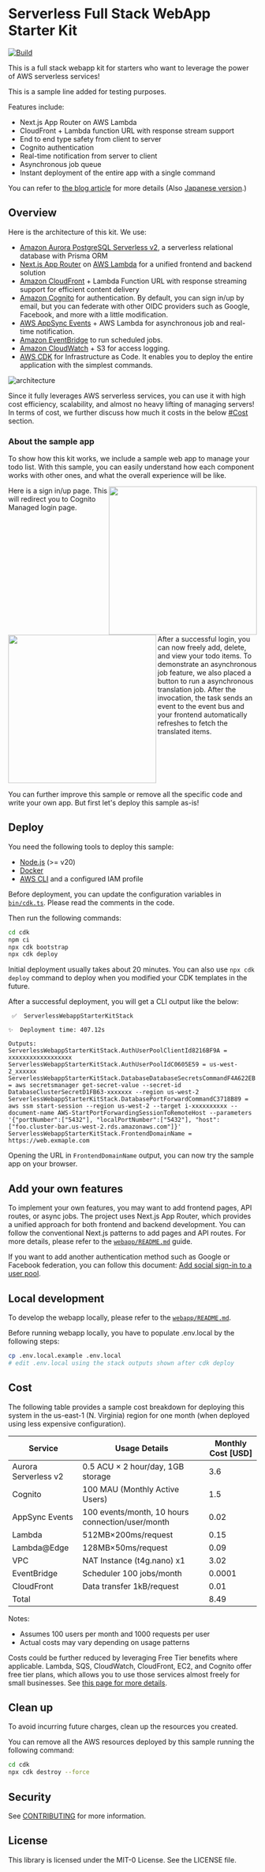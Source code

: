 # Serverless Full Stack WebApp Starter Kit
[![Build](https://github.com/aws-samples/serverless-full-stack-webapp-starter-kit/actions/workflows/build.yml/badge.svg)](https://github.com/aws-samples/serverless-full-stack-webapp-starter-kit/actions/workflows/build.yml)

This is a full stack webapp kit for starters who want to leverage the power of AWS serverless services!

This is a sample line added for testing purposes.

Features include:

* Next.js App Router on AWS Lambda
* CloudFront + Lambda function URL with response stream support
* End to end type safety from client to server
* Cognito authentication
* Real-time notification from server to client
* Asynchronous job queue
* Instant deployment of the entire app with a single command

You can refer to [the blog article](https://tmokmss.github.io/blog/posts/serverless-fullstack-webapp-architecture-2025/) for more details (Also [Japanese version](https://tmokmss.hatenablog.com/entry/serverless-fullstack-webapp-architecture-2025).)

## Overview
Here is the architecture of this kit. We use:

* [Amazon Aurora PostgreSQL Serverless v2](https://aws.amazon.com/rds/aurora/serverless/), a serverless relational database with Prisma ORM
* [Next.js App Router](https://nextjs.org/docs/app) on [AWS Lambda](https://aws.amazon.com/lambda/) for a unified frontend and backend solution
* [Amazon CloudFront](https://aws.amazon.com/cloudfront/) + Lambda Function URL with response streaming support for efficient content delivery
* [Amazon Cognito](https://aws.amazon.com/cognito/) for authentication. By default, you can sign in/up by email, but you can federate with other OIDC providers such as Google, Facebook, and more with a little modification.
* [AWS AppSync Events](https://docs.aws.amazon.com/appsync/latest/eventapi/event-api-welcome.html) + AWS Lambda for asynchronous job and real-time notification.
* [Amazon EventBridge](https://aws.amazon.com/eventbridge/) to run scheduled jobs.
* [Amazon CloudWatch](https://aws.amazon.com/cloudwatch/) + S3 for access logging.
* [AWS CDK](https://aws.amazon.com/cdk/) for Infrastructure as Code. It enables you to deploy the entire application with the simplest commands.

![architecture](imgs/architecture.png)

Since it fully leverages AWS serverless services, you can use it with high cost efficiency, scalability, and almost no heavy lifting of managing servers! In terms of cost, we further discuss how much it costs in the below [#Cost](#cost) section.

### About the sample app
To show how this kit works, we include a sample web app to manage your todo list.
With this sample, you can easily understand how each component works with other ones, and what the overall experience will be like.

<img align="right" width="300" src="./imgs/signin.png">
Here is a sign in/up page. This will redirect you to Cognito Managed login page.
<br clear="right"/>

<img align="left" width="300" src="./imgs/top.png">
After a successful login, you can now freely add, delete, and view your todo items.
To demonstrate an asynchronous job feature, we also placed a button to run a asynchronous translation job. After the invocation, the task sends an event to the event bus and your frontend automatically refreshes to fetch the translated items.

<br clear="left"/>

You can further improve this sample or remove all the specific code and write your own app. But first let's deploy this sample as-is!

## Deploy
You need the following tools to deploy this sample:

* [Node.js](https://nodejs.org/en/download/) (>= v20)
* [Docker](https://docs.docker.com/get-docker/)
* [AWS CLI](https://docs.aws.amazon.com/cli/latest/userguide/getting-started-install.html) and a configured IAM profile

Before deployment, you can update the configuration variables in [`bin/cdk.ts`](cdk/bin/cdk.ts). Please read the comments in the code.

Then run the following commands:

```sh
cd cdk
npm ci
npx cdk bootstrap
npx cdk deploy
```

Initial deployment usually takes about 20 minutes. You can also use `npx cdk deploy` command to deploy when you modified your CDK templates in the future.

After a successful deployment, you will get a CLI output like the below:

```
 ✅  ServerlessWebappStarterKitStack

✨  Deployment time: 407.12s

Outputs:
ServerlessWebappStarterKitStack.AuthUserPoolClientId8216BF9A = xxxxxxxxxxxxxxxxxx
ServerlessWebappStarterKitStack.AuthUserPoolIdC0605E59 = us-west-2_xxxxxx
ServerlessWebappStarterKitStack.DatabaseDatabaseSecretsCommandF4A622EB = aws secretsmanager get-secret-value --secret-id DatabaseClusterSecretD1FB63-xxxxxxx --region us-west-2
ServerlessWebappStarterKitStack.DatabasePortForwardCommandC3718B89 = aws ssm start-session --region us-west-2 --target i-xxxxxxxxxx --document-name AWS-StartPortForwardingSessionToRemoteHost --parameters '{"portNumber":["5432"], "localPortNumber":["5432"], "host": ["foo.cluster-bar.us-west-2.rds.amazonaws.com"]}'
ServerlessWebappStarterKitStack.FrontendDomainName = https://web.exmaple.com
```

Opening the URL in `FrontendDomainName` output, you can now try the sample app on your browser.

## Add your own features
To implement your own features, you may want to add frontend pages, API routes, or async jobs. The project uses Next.js App Router, which provides a unified approach for both frontend and backend development. You can follow the conventional Next.js patterns to add pages and API routes. For more details, please refer to the [`webapp/README.md`](./webapp/README.md) guide.

If you want to add another authentication method such as Google or Facebook federation, you can follow this document: [Add social sign-in to a user pool](https://docs.aws.amazon.com/cognito/latest/developerguide/cognito-user-pools-configuring-federation-with-social-idp.html).

## Local development
To develop the webapp locally, please refer to the [`webapp/README.md`](./webapp/README.md).

Before running webapp locally, you have to populate .env.local by the following steps:

```sh
cp .env.local.example .env.local
# edit .env.local using the stack outputs shown after cdk deploy 
```

## Cost

The following table provides a sample cost breakdown for deploying this system in the us-east-1 (N. Virginia) region for one month (when deployed using less expensive configuration).

| Service | Usage Details | Monthly Cost [USD] |
|---------|--------------|-------------------|
| Aurora Serverless v2 | 0.5 ACU × 2 hour/day, 1GB storage | 3.6 |
| Cognito | 100 MAU (Monthly Active Users) | 1.5 |
| AppSync Events | 100 events/month, 10 hours connection/user/month | 0.02 |
| Lambda | 512MB×200ms/request | 0.15 |
| Lambda@Edge | 128MB×50ms/request | 0.09 |
| VPC | NAT Instance (t4g.nano) x1 | 3.02 |
| EventBridge | Scheduler 100 jobs/month | 0.0001 |
| CloudFront | Data transfer 1kB/request | 0.01 |
| Total | | 8.49 |

Notes:
- Assumes 100 users per month and 1000 requests per user
- Actual costs may vary depending on usage patterns

Costs could be further reduced by leveraging Free Tier benefits where applicable. Lambda, SQS, CloudWatch, CloudFront, EC2, and Cognito offer free tier plans, which allows you to use those services almost freely for small businesses. See [this page for more details](https://aws.amazon.com/free/).

## Clean up
To avoid incurring future charges, clean up the resources you created.

You can remove all the AWS resources deployed by this sample running the following command:

```sh
cd cdk
npx cdk destroy --force
```

## Security
See [CONTRIBUTING](CONTRIBUTING.md#security-issue-notifications) for more information.

## License
This library is licensed under the MIT-0 License. See the LICENSE file.
